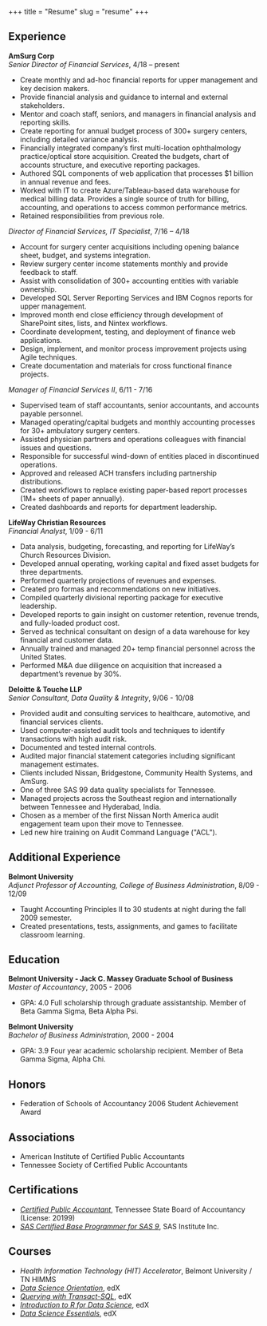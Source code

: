 +++
title = "Resume"
slug = "resume"
+++

Experience
----------
**AmSurg Corp**  
*Senior Director of Financial Services*, 4/18 – present
- Create monthly and ad-hoc financial reports for upper management and key decision makers.
- Provide financial analysis and guidance to internal and external stakeholders.
- Mentor and coach staff, seniors, and managers in financial analysis and reporting skills.
- Create reporting for annual budget process of 300+ surgery centers, including detailed variance analysis.
- Financially integrated company’s first multi-location ophthalmology practice/optical store acquisition. Created the budgets, chart of accounts structure, and executive reporting packages.
- Authored SQL components of web application that processes $1 billion in annual revenue and fees.
- Worked with IT to create Azure/Tableau-based data warehouse for medical billing data. Provides a single source of truth for billing, accounting, and operations to access common performance metrics.
- Retained responsibilities from previous role.

*Director of Financial Services, IT Specialist*, 7/16 – 4/18
- Account for surgery center acquisitions including opening balance sheet, budget, and systems integration.
- Review surgery center income statements monthly and provide feedback to staff.
- Assist with consolidation of 300+ accounting entities with variable ownership.
- Developed SQL Server Reporting Services and IBM Cognos reports for upper management.
- Improved month end close efficiency through development of SharePoint sites, lists, and Nintex workflows.
- Coordinate development, testing, and deployment of finance web applications.
- Design, implement, and monitor process improvement projects using Agile techniques.
- Create documentation and materials for cross functional finance projects.

*Manager of Financial Services II*, 6/11 - 7/16
- Supervised team of staff accountants, senior accountants, and accounts payable personnel.
- Managed operating/capital budgets and monthly accounting processes for 30+ ambulatory surgery centers.
- Assisted physician partners and operations colleagues with financial issues and questions.
- Responsible for successful wind-down of entities placed in discontinued operations.
- Approved and released ACH transfers including partnership distributions.
- Created workflows to replace existing paper-based report processes (1M+ sheets of paper annually).
- Created dashboards and reports for department leadership.

**LifeWay Christian Resources**  
*Financial Analyst*, 1/09 - 6/11
- Data analysis, budgeting, forecasting, and reporting for LifeWay’s Church Resources Division. 
- Developed annual operating, working capital and fixed asset budgets for three departments. 
- Performed quarterly projections of revenues and expenses. 
- Created pro formas and recommendations on new initiatives. 
- Compiled quarterly divisional reporting package for executive leadership.
- Developed reports to gain insight on customer retention, revenue trends, and fully-loaded product cost.
- Served as technical consultant on design of a data warehouse for key financial and customer data.
- Annually trained and managed 20+ temp financial personnel across the United States. 
- Performed M&A due diligence on acquisition that increased a department’s revenue by 30%.

**Deloitte & Touche LLP**  
*Senior Consultant, Data Quality & Integrity*, 9/06 - 10/08
- Provided audit and consulting services to healthcare, automotive, and financial services clients.
- Used computer-assisted audit tools and techniques to identify transactions with high audit risk.
- Documented and tested internal controls.
- Audited major financial statement categories including significant management estimates.  
- Clients included Nissan, Bridgestone, Community Health Systems, and AmSurg.
- One of three SAS 99 data quality specialists for Tennessee.
- Managed projects across the Southeast region and internationally between Tennessee and Hyderabad, India. 
- Chosen as a member of the first Nissan North America audit engagement team upon their move to Tennessee. 
- Led new hire training on Audit Command Language ("ACL").

Additional Experience
---------------------
**Belmont University**  
*Adjunct Professor of Accounting, College of Business Administration*, 8/09 - 12/09
- Taught Accounting Principles II to 30 students at night during the fall 2009 semester. 
- Created presentations, tests, assignments, and games to facilitate classroom learning.

Education
---------
**Belmont University - Jack C. Massey Graduate School of Business**  
*Master of Accountancy*, 2005 - 2006  
- GPA: 4.0 Full scholarship through graduate assistantship. Member of Beta Gamma Sigma, Beta Alpha Psi.

**Belmont University**  
*Bachelor of Business Administration*, 2000 - 2004  
- GPA: 3.9 Four year academic scholarship recipient. Member of Beta Gamma Sigma, Alpha Chi.

Honors
------
- Federation of Schools of Accountancy 2006 Student Achievement Award

Associations
------------
- American Institute of Certified Public Accountants
- Tennessee Society of Certified Public Accountants

Certifications
--------------
- *[Certified Public Accountant](http://verify.tn.gov)*, Tennessee State Board of Accountancy (License: 20199)
- *[SAS Certified Base Programmer for SAS 9](https://www.youracclaim.com/badges/47f05ac8-2804-46b0-b52b-30309d42fb80/)*, SAS Institute Inc.

Courses
-------
- *Health Information Technology (HIT) Accelerator*, Belmont University / TN HIMMS
- *[Data Science Orientation](https://courses.edx.org/certificates/c88a20c618f7453abf1af5eaec05f036)*, edX
- *[Querying with Transact-SQL](https://courses.edx.org/certificates/5999c8176df24914bc015eb35a0fee7a)*, edX
- *[Introduction to R for Data Science](https://courses.edx.org/certificates/28365938835840e6a08edae5f59d50de)*, edX
- *[Data Science Essentials](https://courses.edx.org/certificates/8211c72b6219427cb26cb2aaea93a601)*, edX